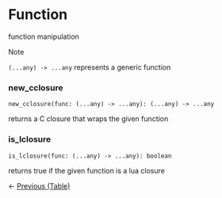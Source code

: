 # Function
function manipulation

> [!NOTE]
> `(...any) -> ...any` represents a generic function

### new_cclosure
```luau
new_cclosure(func: (...any) -> ...any): (...any) -> ...any
```
returns a C closure that wraps the given function

### is_lclosure
```luau
is_lclosure(func: (...any) -> ...any): boolean
```
returns true if the given function is a lua closure

<- [Previous (Table)](./Table.MD)

<!-- [Next (Function)](./Function.MD) -> -->